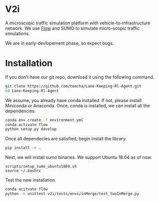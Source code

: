 # V2i

A microscopic traffic simulation platform with vehicle-to-infrastructure network. We use [Flow](https://github.com/flow-project/flow) and SUMO to simulate micro-scopic traffic simulations.

We are in early-devlopement phase, so expect bugs.

# Installation

If you don't have our git repo, download it using the following command.
```bash
git clone https://github.com/teecha/Lane-Keeping-Rl-Agent.git
cd Lane-Keeping-Rl-Agent
```


We assume, you already have conda installed. If not, please install Miniconda or Anaconda. Once, conda is installed, we can install all the dependencies.

```bash
conda env create -f environment.yml
conda activate flow
python setup.py develop
```

Once all dependecies are satisfied, begin install the library.
```bash
pip install -e .
```

Next, we will install sumo binaries. We support Ubuntu 18.04 as of now.

```
scripts/setup_sumo_ubuntu1804.sh
source ~/.bashrc
```

Test the new installation.
```bash
conda acitvate flow
python -m unittest v2i/tests/envs/inMerge/test_twoInMerge.py
```


